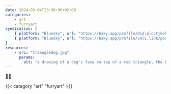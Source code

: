 ```yaml
---
date: 2024-03-04T23:36:00+02:00
categories:
    - art
    - furryart
syndication: [
    { platform: "Bluesky", url: "https://bsky.app/profile/did:plc:tjkokzqdnfzzlaxdjjzzzi5b/post/3kyxlnu46er2l", hidden: true },
    { platform: "Bluesky", url: "https://bsky.app/profile/vali.link/post/3kyxlnu46er2l" }
]
resources:
    - src: "triangledog.jpg"
      params:
        alt: "a drawing of a dog's face on top of a red triangle, the bottom of the triangle is smudged"
---
```

🔺🐶

{{< category "art" "furryart" >}}
